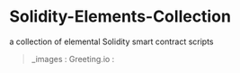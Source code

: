 # Solidity-Elements-Collection

a collection of elemental Solidity smart contract scripts

> _images :
> Greeting.io :
